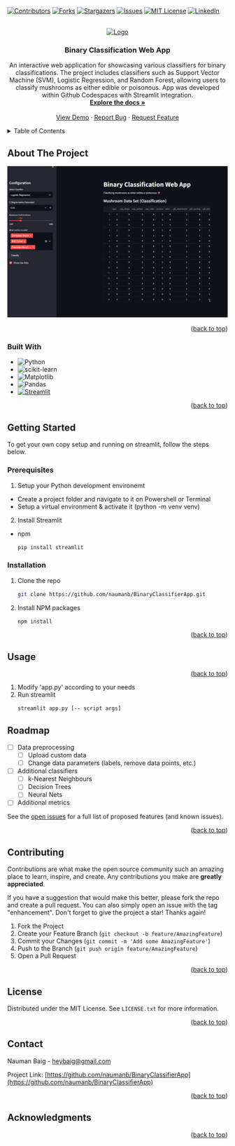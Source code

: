 <!-- Improved compatibility of back to top link: See: https://github.com/othneildrew/Best-README-Template/pull/73 -->
<a name="readme-top"></a>
<!--
*** Thanks for checking out the Best-README-Template. If you have a suggestion
*** that would make this better, please fork the repo and create a pull request
*** or simply open an issue with the tag "enhancement".
*** Don't forget to give the project a star!
*** Thanks again! Now go create something AMAZING! :D
-->



<!-- PROJECT SHIELDS -->
<!--
*** I'm using markdown "reference style" links for readability.
*** Reference links are enclosed in brackets [ ] instead of parentheses ( ).
*** See the bottom of this document for the declaration of the reference variables
*** for contributors-url, forks-url, etc. This is an optional, concise syntax you may use.
*** https://www.markdownguide.org/basic-syntax/#reference-style-links
-->
[![Contributors][contributors-shield]][contributors-url]
[![Forks][forks-shield]][forks-url]
[![Stargazers][stars-shield]][stars-url]
[![Issues][issues-shield]][issues-url]
[![MIT License][license-shield]][license-url]
[![LinkedIn][linkedin-shield]][linkedin-url]



<!-- PROJECT LOGO -->
<br />
<div align="center">
  <a href="https://github.com/naumanb/BinaryClassifierApp">
    <img src="images/logo.png" alt="Logo" width="80" height="80">
  </a>

<h3 align="center">Binary Classification Web App</h3>

  <p align="center">
    An interactive web application for showcasing various classifiers for binary classifications. The project includes classifiers such as Support Vector Machine (SVM), Logistic Regression, and Random Forest, allowing users to classify mushrooms as either edible or poisonous. App was developed within Github Codespaces with Streamlit integration.
    <br />
    <a href="https://github.com/naumanb/BinaryClassifierApp"><strong>Explore the docs »</strong></a>
    <br />
    <br />
    <a href="https://github.com/naumanb/BinaryClassifierApp">View Demo</a>
    ·
    <a href="https://github.com/naumanb/BinaryClassifierApp/issues">Report Bug</a>
    ·
    <a href="https://github.com/naumanb/BinaryClassifierApp/issues">Request Feature</a>
  </p>
</div>



<!-- TABLE OF CONTENTS -->
<details>
  <summary>Table of Contents</summary>
  <ol>
    <li>
      <a href="#about-the-project">About The Project</a>
      <ul>
        <li><a href="#built-with">Built With</a></li>
      </ul>
    </li>
    <li>
      <a href="#getting-started">Getting Started</a>
      <ul>
        <li><a href="#prerequisites">Prerequisites</a></li>
        <li><a href="#installation">Installation</a></li>
      </ul>
    </li>
    <li><a href="#usage">Usage</a></li>
    <li><a href="#roadmap">Roadmap</a></li>
    <li><a href="#contributing">Contributing</a></li>
    <li><a href="#license">License</a></li>
    <li><a href="#contact">Contact</a></li>
    <li><a href="#acknowledgments">Acknowledgments</a></li>
  </ol>
</details>



<!-- ABOUT THE PROJECT -->
## About The Project

[![App Screenshot][product-screenshot]](https://binaryclassifer.streamlit.app)

<p align="right">(<a href="#readme-top">back to top</a>)</p>



### Built With

* ![Python](https://img.shields.io/badge/python-3670A0?style=for-the-badge&logo=python&logoColor=ffdd54)
* ![scikit-learn](https://img.shields.io/badge/scikit--learn-%23F7931E.svg?style=for-the-badge&logo=scikit-learn&logoColor=white)
* ![Matplotlib](https://img.shields.io/badge/Matplotlib-%23ffffff.svg?style=for-the-badge&logo=Matplotlib&logoColor=black)
* ![Pandas](https://img.shields.io/badge/pandas-%23150458.svg?style=for-the-badge&logo=pandas&logoColor=white)
* [![Streamlit](https://img.shields.io/badge/Streamlit-1.2.0-FF4B4B.svg?style=flat&logo=Streamlit&logoColor=white)](https://streamlit.io)


<p align="right">(<a href="#readme-top">back to top</a>)</p>



<!-- GETTING STARTED -->
## Getting Started

To get your own copy setup and running on streamlit, follow the steps below.

### Prerequisites

1. Setup your Python development environemt
  * Create a project folder and navigate to it on Powershell or Terminal
  * Setup a virtual environment & activate it (python -m venv venv)
2. Install Streamlit
  * npm
    ```sh
    pip install streamlit
    ```

### Installation

1. Clone the repo
   ```sh
   git clone https://github.com/naumanb/BinaryClassifierApp.git
   ```
2. Install NPM packages
   ```sh
   npm install
   ```

<p align="right">(<a href="#readme-top">back to top</a>)</p>


<!-- USAGE EXAMPLES -->
## Usage

<p align="right">(<a href="#readme-top">back to top</a>)</p>

1. Modify 'app.py' according to your needs
2. Run streamlit
   ```sh
   streamlit app.py [-- script args]
   ```



<!-- ROADMAP -->
## Roadmap

- [ ] Data preprocessing
  - [ ] Upload custom data
  - [ ] Change data parameters (labels, remove data points, etc.)
- [ ] Additional classifiers
  - [ ] k-Nearest Neighbours
  - [ ] Decision Trees
  - [ ] Neural Nets
- [ ] Additional metrics

See the [open issues](https://github.com/naumanb/BinaryClassifierApp/issues) for a full list of proposed features (and known issues).

<p align="right">(<a href="#readme-top">back to top</a>)</p>



<!-- CONTRIBUTING -->
## Contributing

Contributions are what make the open source community such an amazing place to learn, inspire, and create. Any contributions you make are **greatly appreciated**.

If you have a suggestion that would make this better, please fork the repo and create a pull request. You can also simply open an issue with the tag "enhancement".
Don't forget to give the project a star! Thanks again!

1. Fork the Project
2. Create your Feature Branch (`git checkout -b feature/AmazingFeature`)
3. Commit your Changes (`git commit -m 'Add some AmazingFeature'`)
4. Push to the Branch (`git push origin feature/AmazingFeature`)
5. Open a Pull Request

<p align="right">(<a href="#readme-top">back to top</a>)</p>



<!-- LICENSE -->
## License

Distributed under the MIT License. See `LICENSE.txt` for more information.

<p align="right">(<a href="#readme-top">back to top</a>)</p>



<!-- CONTACT -->
## Contact

Nauman Baig - heybaig@gmail.com

Project Link: [https://github.com/naumanb/BinaryClassifierApp](https://github.com/naumanb/BinaryClassifierApp)

<p align="right">(<a href="#readme-top">back to top</a>)</p>



<!-- ACKNOWLEDGMENTS -->
## Acknowledgments

<p align="right">(<a href="#readme-top">back to top</a>)</p>



<!-- MARKDOWN LINKS & IMAGES -->
<!-- https://www.markdownguide.org/basic-syntax/#reference-style-links -->
[contributors-shield]: https://img.shields.io/github/contributors/naumanb/BinaryClassifierApp.svg?style=for-the-badge
[contributors-url]: https://github.com/naumanb/BinaryClassifierApp/graphs/contributors
[forks-shield]: https://img.shields.io/github/forks/naumanb/BinaryClassifierApp.svg?style=for-the-badge
[forks-url]: https://github.com/naumanb/BinaryClassifierApp/network/members
[stars-shield]: https://img.shields.io/github/stars/naumanb/BinaryClassifierApp.svg?style=for-the-badge
[stars-url]: https://github.com/naumanb/BinaryClassifierApp/stargazers
[issues-shield]: https://img.shields.io/github/issues/naumanb/BinaryClassifierApp.svg?style=for-the-badge
[issues-url]: https://github.com/naumanb/BinaryClassifierApp/issues
[license-shield]: https://img.shields.io/github/license/naumanb/BinaryClassifierApp.svg?style=for-the-badge
[license-url]: https://github.com/naumanb/BinaryClassifierApp/blob/master/LICENSE.txt
[linkedin-shield]: https://img.shields.io/badge/-LinkedIn-black.svg?style=for-the-badge&logo=linkedin&colorB=555
[linkedin-url]: https://linkedin.com/in/https://www.linkedin.com/in/naumanb
[product-screenshot]: images/screenshot.png
